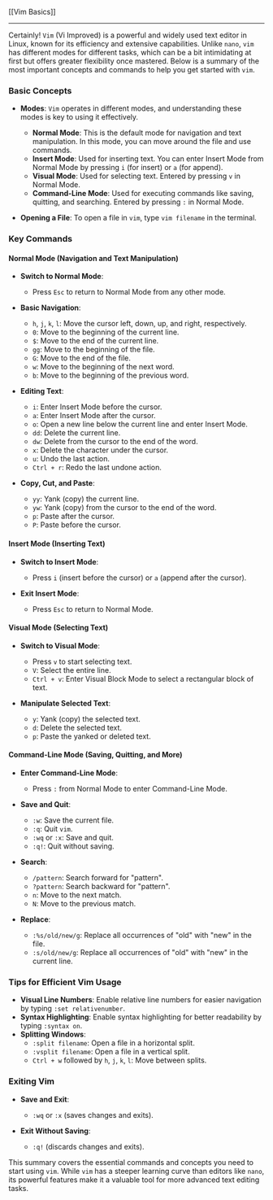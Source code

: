 [[Vim Basics]]

---


Certainly! `Vim` (Vi Improved) is a powerful and widely used text editor in Linux, known for its efficiency and extensive capabilities. Unlike `nano`, `vim` has different modes for different tasks, which can be a bit intimidating at first but offers greater flexibility once mastered. Below is a summary of the most important concepts and commands to help you get started with `vim`.

### **Basic Concepts**
- **Modes**: `Vim` operates in different modes, and understanding these modes is key to using it effectively.
  - **Normal Mode**: This is the default mode for navigation and text manipulation. In this mode, you can move around the file and use commands.
  - **Insert Mode**: Used for inserting text. You can enter Insert Mode from Normal Mode by pressing `i` (for insert) or `a` (for append).
  - **Visual Mode**: Used for selecting text. Entered by pressing `v` in Normal Mode.
  - **Command-Line Mode**: Used for executing commands like saving, quitting, and searching. Entered by pressing `:` in Normal Mode.

- **Opening a File**: To open a file in `vim`, type `vim filename` in the terminal.

### **Key Commands**
#### **Normal Mode (Navigation and Text Manipulation)**
- **Switch to Normal Mode**:  
  - Press `Esc` to return to Normal Mode from any other mode.

- **Basic Navigation**:
  - `h`, `j`, `k`, `l`: Move the cursor left, down, up, and right, respectively.
  - `0`: Move to the beginning of the current line.
  - `$`: Move to the end of the current line.
  - `gg`: Move to the beginning of the file.
  - `G`: Move to the end of the file.
  - `w`: Move to the beginning of the next word.
  - `b`: Move to the beginning of the previous word.

- **Editing Text**:
  - `i`: Enter Insert Mode before the cursor.
  - `a`: Enter Insert Mode after the cursor.
  - `o`: Open a new line below the current line and enter Insert Mode.
  - `dd`: Delete the current line.
  - `dw`: Delete from the cursor to the end of the word.
  - `x`: Delete the character under the cursor.
  - `u`: Undo the last action.
  - `Ctrl + r`: Redo the last undone action.

- **Copy, Cut, and Paste**:
  - `yy`: Yank (copy) the current line.
  - `yw`: Yank (copy) from the cursor to the end of the word.
  - `p`: Paste after the cursor.
  - `P`: Paste before the cursor.

#### **Insert Mode (Inserting Text)**
- **Switch to Insert Mode**:  
  - Press `i` (insert before the cursor) or `a` (append after the cursor).

- **Exit Insert Mode**:  
  - Press `Esc` to return to Normal Mode.

#### **Visual Mode (Selecting Text)**
- **Switch to Visual Mode**:  
  - Press `v` to start selecting text.
  - `V`: Select the entire line.
  - `Ctrl + v`: Enter Visual Block Mode to select a rectangular block of text.

- **Manipulate Selected Text**:
  - `y`: Yank (copy) the selected text.
  - `d`: Delete the selected text.
  - `p`: Paste the yanked or deleted text.

#### **Command-Line Mode (Saving, Quitting, and More)**
- **Enter Command-Line Mode**:  
  - Press `:` from Normal Mode to enter Command-Line Mode.

- **Save and Quit**:
  - `:w`: Save the current file.
  - `:q`: Quit `vim`.
  - `:wq` or `:x`: Save and quit.
  - `:q!`: Quit without saving.

- **Search**:
  - `/pattern`: Search forward for "pattern".
  - `?pattern`: Search backward for "pattern".
  - `n`: Move to the next match.
  - `N`: Move to the previous match.

- **Replace**:
  - `:%s/old/new/g`: Replace all occurrences of "old" with "new" in the file.
  - `:s/old/new/g`: Replace all occurrences of "old" with "new" in the current line.

### **Tips for Efficient Vim Usage**
- **Visual Line Numbers**: Enable relative line numbers for easier navigation by typing `:set relativenumber`.
- **Syntax Highlighting**: Enable syntax highlighting for better readability by typing `:syntax on`.
- **Splitting Windows**:
  - `:split filename`: Open a file in a horizontal split.
  - `:vsplit filename`: Open a file in a vertical split.
  - `Ctrl + w` followed by `h`, `j`, `k`, `l`: Move between splits.

### **Exiting Vim**
- **Save and Exit**:  
  - `:wq` or `:x` (saves changes and exits).
  
- **Exit Without Saving**:  
  - `:q!` (discards changes and exits).

This summary covers the essential commands and concepts you need to start using `vim`. While `vim` has a steeper learning curve than editors like `nano`, its powerful features make it a valuable tool for more advanced text editing tasks.